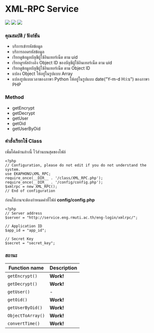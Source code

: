 # XML-RPC Service

![](https://img.shields.io/badge/PHP-7.2.4-blue.svg) ![](https://img.shields.io/badge/PHP-xmlrpc-blue.svg)
![](https://lh3.googleusercontent.com/jK-YAtCsR9TyBNlfqfIqe2gHKeSWbX2yNraRPBvggQ6OluSgbjIaKcfzYp6vzU-bT6UCrLSiG4NLQYcXSbdiuGNCyP47fHoe9JcU0pyAqTmIgx171HXHYjYihs7oFWWVsm_CpNQ3CcjaBv2ADV7sJsYOhA-SX2cAywSolqyJHZ_1gEL63IIE-74frbvdwNk5L-WVZRRQD-QQz4N2VUt2-gbwJ6atxPAyckkfiEmmZIWkO4Tq7YVHfQCp5-ZmO-CEresiSQvol4d8wtKUcY-EPej2Ooc9Wl7WlaF_BWuLliJltDE0m48F7uc5qzWi_z2z1oey4Psfqkch1V0F4LbTIDQcU7I4cC2-ZaJe81v0fA2puwJMSSE9Eb1msIzdO97xL3tiPux1aMwU9uUi9MprDVHLxAUsL5lAG8Pdfv31YiySq2qiu_Y2Aew5AtJ30RUDb61_FvjUz5U26DMK-up_3gk93QVe4K_9zC_2CTNXtJdIbGyT_Mj8WvHfhdoiUunBAHAUDPuVES7c5FOpsH4sRg6FG2wDzenkskS26mjs_jZWS5HnGM3jpPWK9K2VVi80T5hnRcBppGRU9aHsY2Q2iM_FUVgo_OYJrg=w1920-h902)

### คุณสมบัติ / ฟังก์ชัน

- บริการเข้ารหัสข้อมูล
- บริการถอดรหัสข้อมูล
- เรียกดูข้อมูลบัญชีผู้ใช้อินเทอร์เน็ต ตาม uid
- เรียกดูรหัสอ้างอิง Object ID ของบัญชีผู้ใช้อินเทอร์เน็ต ตาม uid
- เรียกดูข้อมูลบัญชีผู้ใช้อินเทอร์เน็ต ตาม Object ID
- แปลง Object ให้อยู่ในรูปแบบ Array
- แปลงรูปแบบเวลาของภาษา Python ให้อยู่ในรูปแบบ date("Y-m-d H:i:s") ของภาษา PHP

### Method
- getEncrypt
- getDecrypt
- getUser
- getOid
- getUserByOid

### คำสั่งเรียกใช้ Class

เพิ่มโค้ดด้านล่างนี้ ไว้ส่วนบนสุดของไฟล์

    <?php
    // Configuration, please do not edit if you do not understand the system.
    use EKAPHONG\XML_RPC;
    require_once(__DIR__ . '/class/XML_RPC.php');
    require_once(__DIR__ . '/config/config.php');
    $xmlrpc = new XML_RPC();
    // End of configuration

ก่อนใช้งานจะต้องกำหนดค่าที่ไฟล์ **config/config.php**

    <?php
    // Server address
    $server = "http://service.eng.rmuti.ac.th/eng-login/xmlrpc/";
    
    // Application ID
    $app_id = "app_id";
    
    // Secret Key
    $secret = "secret_key";
    

### สถานะ
                    
| Function name    | Description                |
| ---------------- | -------------------------- |
| `getEncrypt()`   |         **Work!**          |
| `getDecrypt()`   |         **Work!**          |
| `getUser()`      |             -              |
| `getOid()`       |         **Work!**          |
| `getUserByOid()` |         **Work!**          |
| `ObjectToArray()`|         **Work!**          |
| `convertTime()`  |         **Work!**          |
